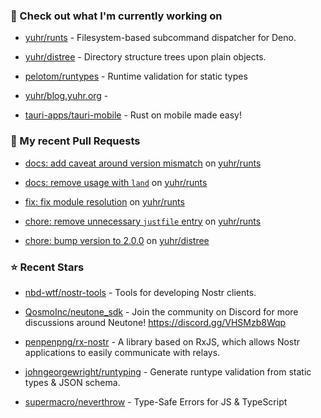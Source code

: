 ### 👷 Check out what I'm currently working on



- [yuhr/runts](https://github.com/yuhr/runts) - Filesystem-based subcommand dispatcher for Deno.

- [yuhr/distree](https://github.com/yuhr/distree) - Directory structure trees upon plain objects.

- [pelotom/runtypes](https://github.com/pelotom/runtypes) - Runtime validation for static types

- [yuhr/blog.yuhr.org](https://github.com/yuhr/blog.yuhr.org) - 

- [tauri-apps/tauri-mobile](https://github.com/tauri-apps/tauri-mobile) - Rust on mobile made easy!

### 🔨 My recent Pull Requests



- [docs: add caveat around version mismatch](https://github.com/yuhr/runts/pull/4) on [yuhr/runts](https://github.com/yuhr/runts)

- [docs: remove usage with `land`](https://github.com/yuhr/runts/pull/3) on [yuhr/runts](https://github.com/yuhr/runts)

- [fix: fix module resolution](https://github.com/yuhr/runts/pull/2) on [yuhr/runts](https://github.com/yuhr/runts)

- [chore: remove unnecessary `justfile` entry](https://github.com/yuhr/runts/pull/1) on [yuhr/runts](https://github.com/yuhr/runts)

- [chore: bump version to 2.0.0](https://github.com/yuhr/distree/pull/5) on [yuhr/distree](https://github.com/yuhr/distree)

### ⭐ Recent Stars



- [nbd-wtf/nostr-tools](https://github.com/nbd-wtf/nostr-tools) - Tools for developing Nostr clients.

- [QosmoInc/neutone_sdk](https://github.com/QosmoInc/neutone_sdk) - Join the community on Discord for more discussions around Neutone! https://discord.gg/VHSMzb8Wqp

- [penpenpng/rx-nostr](https://github.com/penpenpng/rx-nostr) - A library based on RxJS, which allows Nostr applications to easily communicate with relays.

- [johngeorgewright/runtyping](https://github.com/johngeorgewright/runtyping) - Generate runtype validation from static types &amp; JSON schema.

- [supermacro/neverthrow](https://github.com/supermacro/neverthrow) - Type-Safe Errors for JS &amp; TypeScript